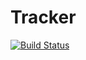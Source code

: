 Tracker
======================
[![Build Status](https://travis-ci.org/tomaszpiotro/Tracker.svg?branch=master)](https://travis-ci.org/tomaszpiotro/Tracker)
